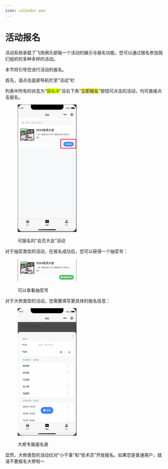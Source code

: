 ```yaml
---
icon: calendar-pen
---
```


# 活动报名

活动系统承载了飞扬俱乐部每一个活动的展示与报名功能，您可以通过报名参加我们组织的多种多样的活动。

本节将引导您进行活动的报名。

首先，请点击底部导航栏至“活动”栏

列表中所有的状态为“<mark style="color:green;">报名中</mark>”且右下角“<mark style="color:blue;">立即报名</mark>”按钮可点击的活动，均可直接点击报名。

<figure><img src="../.gitbook/assets/QQ_1732221217485.png" alt="" width="188"><figcaption><p>可报名的“会员大会”活动</p></figcaption></figure>

对于抽奖类型的活动，在报名成功后，您可以获得一个抽奖号：

<figure><img src="../.gitbook/assets/QQ_1732221353790.png" alt="" width="188"><figcaption><p>可以查看抽奖号</p></figcaption></figure>

对于大修类型的活动，您需要填写更具体的报名信息：

<figure><img src="../.gitbook/assets/QQ_1732221450624.png" alt="" width="188"><figcaption><p>大修专属报名表</p></figcaption></figure>

显然，大修类型的活动仅对“小干事”和“技术员”开放报名。如果您是普通用户，就请不要报名大修啦～
